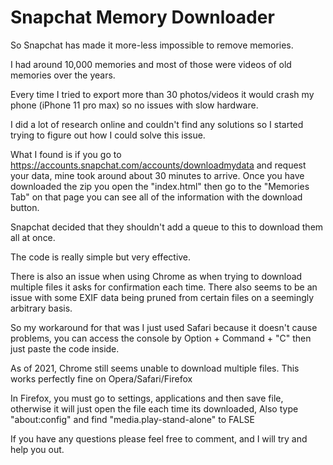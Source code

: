 # Snapchat Memory Downloader

So Snapchat has made it more-less impossible to remove memories.

I had around 10,000 memories and most of those were videos of old memories over the years.

Every time I tried to export more than 30 photos/videos it would crash my phone (iPhone 11 pro max) so no issues with slow hardware.

I did a lot of research online and couldn't find any solutions so I started trying to figure out how I could solve this issue.

What I found is if you go to https://accounts.snapchat.com/accounts/downloadmydata and request your data, mine took around about 30 minutes to arrive. Once you have downloaded the zip you open the "index.html" then go to the "Memories Tab" on that page you can see all of the information with the download button.

Snapchat decided that they shouldn't add a queue to this to download them all at once. 

The code is really simple but very effective.

There is also an issue when using Chrome as when trying to download multiple files it asks for confirmation each time. There also seems to be an issue with some EXIF data being pruned from certain files on a seemingly arbitrary basis.

So my workaround for that was I just used Safari because it doesn't cause problems, you can access the console by Option + Command + "C" then just paste the code inside.

As of 2021, Chrome still seems unable to download multiple files. This works perfectly fine on Opera/Safari/Firefox

In Firefox, you must go to settings, applications and then save file, otherwise it will just open the file each time its downloaded, Also type "about:config" and find "media.play-stand-alone" to FALSE

If you have any questions please feel free to comment, and I will try and help you out.


